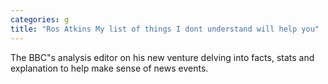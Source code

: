 ```yaml
---
categories: g
title: "Ros Atkins My list of things I dont understand will help you"
---
```

The BBC"s analysis editor on his new venture delving into facts, stats and explanation to help make sense of news events.